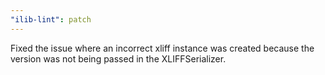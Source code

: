 ```yaml
---
"ilib-lint": patch
---
```


Fixed the issue where an incorrect xliff instance was created because the version was not being passed in the XLIFFSerializer.
